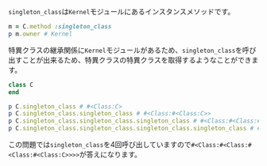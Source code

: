 `singleton_class`は`Kernel`モジュールにあるインスタンスメソッドです。

```ruby
m = C.method :singleton_class
p m.owner # Kernel
```

特異クラスの継承関係に`Kernel`モジュールがあるため、`singleton_class`を呼び出すことが出来るため、特異クラスの特異クラスを取得するようなことができます。

```ruby
class C
end

p C.singleton_class # #<Class:C>
p C.singleton_class.singleton_class # #<Class:#<Class:C>>
p C.singleton_class.singleton_class.singleton_class # #<Class:#<Class:#<Class:C>>>
p C.singleton_class.singleton_class.singleton_class.singleton_class # #<Class:#<Class:#<Class:#<Class:C>>>>
```

この問題では`singleton_class`を4回呼び出していますので`#<Class:#<Class:#<Class:#<Class:C>>>>`が答えになります。
